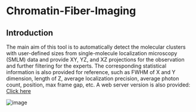 # Chromatin-Fiber-Imaging
## Introduction
The main aim of this tool is to automatically detect the molecular clusters with user-defined sizes from single-molecule localization microscopy (SMLM) data and provide XY, YZ, and XZ projections for the observation and further filtering for the experts. The corresponding statistical information is also provided for reference, such as FWHM of X and Y dimension, length of Z, average localization precision, average photon count, position, max frame gap, etc.  A web server version is also provided: [Click here](http://www.bio8.cs.hku.hk/CFI)

![image](https://drive.google.com/uc?export=view&id=1a1wYN44hSXHKOUAY77lPCk4tq-RM3JZK)


